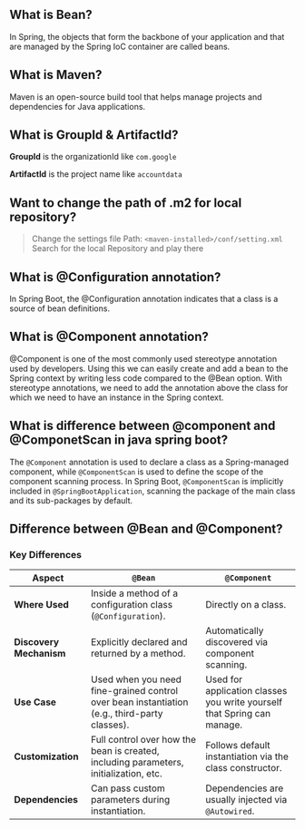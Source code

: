 ## What is Bean?

In Spring, the objects that form the backbone of your application and that are managed by the Spring IoC container are called beans.
## What is Maven?

Maven is an open-source build tool that helps manage projects and dependencies for Java applications.

## What is GroupId & ArtifactId?

**GroupId** is the organizationId like `com.google`

**ArtifactId** is the project name like `accountdata`


## Want to change the path of .m2 for local repository?

>Change the settings file
>Path: `<maven-installed>/conf/setting.xml`
>Search for the local Repository and play there


## What is @Configuration annotation?

In Spring Boot, the @Configuration annotation indicates that a class is a source of bean definitions.

## What is @Component annotation?

@Component is one of the most commonly used stereotype annotation used by developers. Using this we can easily create and add a bean to the Spring context by writing less code compared to the @Bean option. With stereotype annotations, we need to add the annotation above the class for which we need to have an instance in the Spring context.

## What is difference between @component and @ComponetScan in java spring boot?

The `@Component` annotation is used to declare a class as a Spring-managed component, while `@ComponentScan` is used to define the scope of the component scanning process. In Spring Boot, `@ComponentScan` is implicitly included in `@SpringBootApplication`, scanning the package of the main class and its sub-packages by default.


## Difference between @Bean and @Component?

### **Key Differences**

|Aspect|`@Bean`|`@Component`|
|---|---|---|
|**Where Used**|Inside a method of a configuration class (`@Configuration`).|Directly on a class.|
|**Discovery Mechanism**|Explicitly declared and returned by a method.|Automatically discovered via component scanning.|
|**Use Case**|Used when you need fine-grained control over bean instantiation (e.g., third-party classes).|Used for application classes you write yourself that Spring can manage.|
|**Customization**|Full control over how the bean is created, including parameters, initialization, etc.|Follows default instantiation via the class constructor.|
|**Dependencies**|Can pass custom parameters during instantiation.|Dependencies are usually injected via `@Autowired`.|
